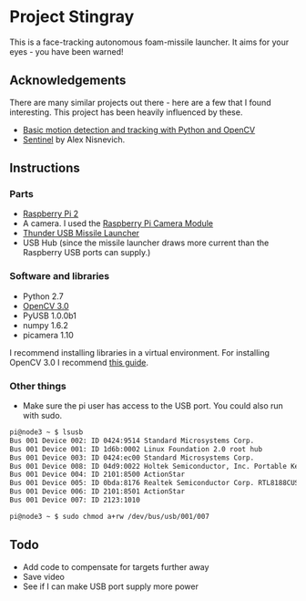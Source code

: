 # Project Stingray

This is a face-tracking autonomous foam-missile launcher. It aims for your eyes - you have been warned! 

## Acknowledgements

There are many similar projects out there - here are a few that I found interesting. This project has been heavily influenced by these.

* [Basic motion detection and tracking with Python and OpenCV](http://www.pyimagesearch.com/2015/05/25/basic-motion-detection-and-tracking-with-python-and-opencv/)
* [Sentinel](https://github.com/AlexNisnevich/sentinel) by Alex Nisnevich.

## Instructions 
### Parts

* [Raspberry Pi 2](https://www.raspberrypi.org/products/raspberry-pi-2-model-b/)
* A camera. I used the [Raspberry Pi Camera Module](https://www.raspberrypi.org/products/camera-module/)
* [Thunder USB Missile Launcher](http://dreamcheeky.com/thunder-missile-launcher)
* USB Hub (since the missile launcher draws more current than the Raspberry USB ports can supply.)

### Software and libraries

* Python 2.7
* [OpenCV 3.0](http://opencv.org/opencv-3-0.html)
* PyUSB 1.0.0b1
* numpy 1.6.2
* picamera 1.10

I recommend installing libraries in a virtual environment. For installing OpenCV 3.0 I recommend [this guide](http://www.pyimagesearch.com/2015/07/27/installing-opencv-3-0-for-both-python-2-7-and-python-3-on-your-raspberry-pi-2/).

### Other things

* Make sure the pi user has access to the USB port. You could also run with sudo. 

```bash
pi@node3 ~ $ lsusb
Bus 001 Device 002: ID 0424:9514 Standard Microsystems Corp. 
Bus 001 Device 001: ID 1d6b:0002 Linux Foundation 2.0 root hub
Bus 001 Device 003: ID 0424:ec00 Standard Microsystems Corp. 
Bus 001 Device 008: ID 04d9:0022 Holtek Semiconductor, Inc. Portable Keyboard
Bus 001 Device 004: ID 2101:8500 ActionStar 
Bus 001 Device 005: ID 0bda:8176 Realtek Semiconductor Corp. RTL8188CUS 802.11n WLAN Adapter
Bus 001 Device 006: ID 2101:8501 ActionStar 
Bus 001 Device 007: ID 2123:1010  

pi@node3 ~ $ sudo chmod a+rw /dev/bus/usb/001/007
```

## Todo

* Add code to compensate for targets further away
* Save video
* See if I can make USB port supply more power

